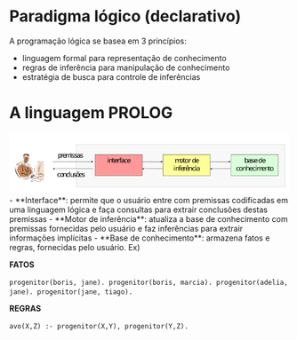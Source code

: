 # Paradigma lógico (declarativo)

A programação lógica se basea em 3 princípios:
 * linguagem formal para representação de conhecimento
 * regras de inferência para manipulação de conhecimento
 * estratégia de busca para controle de inferências

# A linguagem PROLOG

<img src="sistema_prolog.png" />
 - **Interface**: permite que o usuário entre com premissas codificadas em
uma linguagem lógica e faça consultas para extrair conclusões destas
premissas
 - **Motor de inferência**: atualiza a base de conhecimento com
premissas fornecidas pelo usuário e faz inferências para extrair
informações implı́citas
 - **Base de conhecimento**: armazena fatos e regras, fornecidas pelo usuário. 
 Ex)

**FATOS**

`progenitor(boris, jane).
progenitor(boris, marcia).
progenitor(adelia, jane).
progenitor(jane, tiago).`
 

**REGRAS**

`avo(X,Z) :- progenitor(X,Y), progenitor(Y,Z).`
